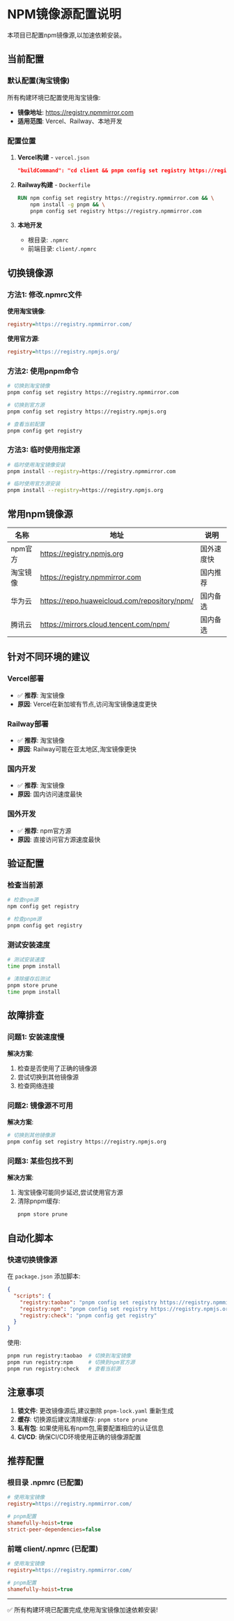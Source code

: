 # NPM镜像源配置说明

本项目已配置npm镜像源,以加速依赖安装。

## 当前配置

### 默认配置(淘宝镜像)

所有构建环境已配置使用淘宝镜像:
- **镜像地址**: https://registry.npmmirror.com
- **适用范围**: Vercel、Railway、本地开发

### 配置位置

1. **Vercel构建** - `vercel.json`
   ```json
   "buildCommand": "cd client && pnpm config set registry https://registry.npmmirror.com && pnpm install && pnpm build"
   ```

2. **Railway构建** - `Dockerfile`
   ```dockerfile
   RUN npm config set registry https://registry.npmmirror.com && \
       npm install -g pnpm && \
       pnpm config set registry https://registry.npmmirror.com
   ```

3. **本地开发**
   - 根目录: `.npmrc`
   - 前端目录: `client/.npmrc`

## 切换镜像源

### 方法1: 修改.npmrc文件

**使用淘宝镜像**:
```ini
registry=https://registry.npmmirror.com/
```

**使用官方源**:
```ini
registry=https://registry.npmjs.org/
```

### 方法2: 使用pnpm命令

```bash
# 切换到淘宝镜像
pnpm config set registry https://registry.npmmirror.com

# 切换到官方源
pnpm config set registry https://registry.npmjs.org

# 查看当前配置
pnpm config get registry
```

### 方法3: 临时使用指定源

```bash
# 临时使用淘宝镜像安装
pnpm install --registry=https://registry.npmmirror.com

# 临时使用官方源安装
pnpm install --registry=https://registry.npmjs.org
```

## 常用npm镜像源

| 名称 | 地址 | 说明 |
|------|------|------|
| npm官方 | https://registry.npmjs.org | 国外速度快 |
| 淘宝镜像 | https://registry.npmmirror.com | 国内推荐 |
| 华为云 | https://repo.huaweicloud.com/repository/npm/ | 国内备选 |
| 腾讯云 | https://mirrors.cloud.tencent.com/npm/ | 国内备选 |

## 针对不同环境的建议

### Vercel部署
- ✅ **推荐**: 淘宝镜像
- **原因**: Vercel在新加坡有节点,访问淘宝镜像速度更快

### Railway部署
- ✅ **推荐**: 淘宝镜像
- **原因**: Railway可能在亚太地区,淘宝镜像更快

### 国内开发
- ✅ **推荐**: 淘宝镜像
- **原因**: 国内访问速度最快

### 国外开发
- ✅ **推荐**: npm官方源
- **原因**: 直接访问官方源速度最快

## 验证配置

### 检查当前源

```bash
# 检查npm源
npm config get registry

# 检查pnpm源
pnpm config get registry
```

### 测试安装速度

```bash
# 测试安装速度
time pnpm install

# 清除缓存后测试
pnpm store prune
time pnpm install
```

## 故障排查

### 问题1: 安装速度慢

**解决方案**:
1. 检查是否使用了正确的镜像源
2. 尝试切换到其他镜像源
3. 检查网络连接

### 问题2: 镜像源不可用

**解决方案**:
```bash
# 切换到其他镜像源
pnpm config set registry https://registry.npmjs.org
```

### 问题3: 某些包找不到

**解决方案**:
1. 淘宝镜像可能同步延迟,尝试使用官方源
2. 清除pnpm缓存:
   ```bash
   pnpm store prune
   ```

## 自动化脚本

### 快速切换镜像源

在 `package.json` 添加脚本:

```json
{
  "scripts": {
    "registry:taobao": "pnpm config set registry https://registry.npmmirror.com",
    "registry:npm": "pnpm config set registry https://registry.npmjs.org",
    "registry:check": "pnpm config get registry"
  }
}
```

使用:
```bash
pnpm run registry:taobao  # 切换到淘宝镜像
pnpm run registry:npm     # 切换到npm官方源
pnpm run registry:check   # 查看当前源
```

## 注意事项

1. **锁文件**: 更改镜像源后,建议删除 `pnpm-lock.yaml` 重新生成
2. **缓存**: 切换源后建议清除缓存: `pnpm store prune`
3. **私有包**: 如果使用私有npm包,需要配置相应的认证信息
4. **CI/CD**: 确保CI/CD环境使用正确的镜像源配置

## 推荐配置

### 根目录 .npmrc (已配置)

```ini
# 使用淘宝镜像
registry=https://registry.npmmirror.com/

# pnpm配置
shamefully-hoist=true
strict-peer-dependencies=false
```

### 前端 client/.npmrc (已配置)

```ini
# 使用淘宝镜像
registry=https://registry.npmmirror.com/

# pnpm配置
shamefully-hoist=true
```

---

✅ 所有构建环境已配置完成,使用淘宝镜像加速依赖安装!
